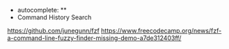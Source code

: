 - autocomplete: ** <TAB>
- Command History Search <C-r>

https://github.com/junegunn/fzf
https://www.freecodecamp.org/news/fzf-a-command-line-fuzzy-finder-missing-demo-a7de312403ff/
